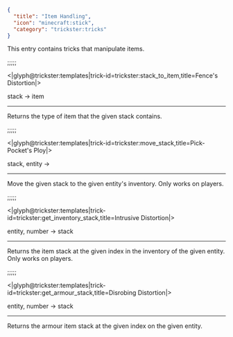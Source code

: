 ```json
{
  "title": "Item Handling",
  "icon": "minecraft:stick",
  "category": "trickster:tricks"
}
```

This entry contains tricks that manipulate items. 

;;;;;

<|glyph@trickster:templates|trick-id=trickster:stack_to_item,title=Fence's Distortion|>

stack -> item

---

Returns the type of item that the given stack contains.

;;;;;

<|glyph@trickster:templates|trick-id=trickster:move_stack,title=Pick-Pocket's Ploy|>

stack, entity ->

---

Move the given stack to the given entity's inventory. Only works on players.

;;;;;

<|glyph@trickster:templates|trick-id=trickster:get_inventory_stack,title=Intrusive Distortion|>

entity, number -> stack

---

Returns the item stack at the given index in the inventory of the given entity. Only works on players.

;;;;;

<|glyph@trickster:templates|trick-id=trickster:get_armour_stack,title=Disrobing Distortion|>

entity, number -> stack

---

Returns the armour item stack at the given index on the given entity.
